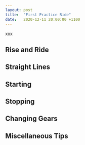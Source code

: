 ```yaml
---
layout: post
title:  "First Practice Ride"
date:   2020-12-11 20:00:00 +1100
---
```


xxx


## Rise and Ride


## Straight Lines


## Starting


## Stopping


## Changing Gears


## Miscellaneous Tips


